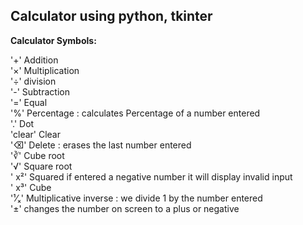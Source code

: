 ## Calculator using python, tkinter

**Calculator Symbols:**

 '+'  Addition  
 '×'  Multiplication  
 '÷'  division  
 '-'  Subtraction  
 '='  Equal  
 '%'  Percentage : calculates Percentage of a number entered  
 '.'  Dot  
 'clear'  Clear  
 '⌫'  Delete : erases the last number entered  
 '∛' Cube root  
 '√'  Square root  
' x²'  Squared if entered a negative number it will display invalid input  
' x³'  Cube  
 '¹⁄ₓ' Multiplicative inverse : we divide 1 by the number entered  
 '±'  changes the number on screen to a plus or negative  

